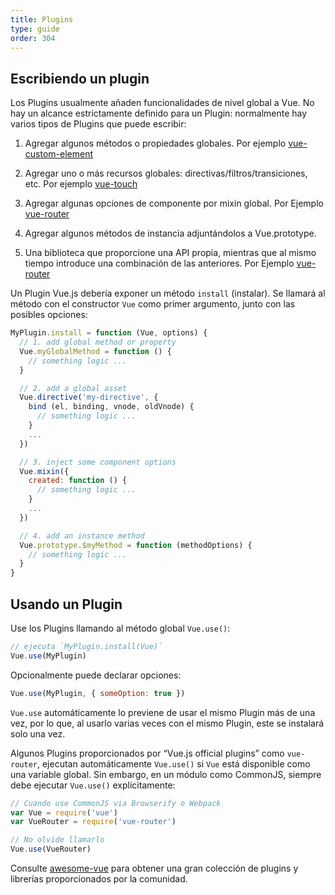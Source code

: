 ```yaml
---
title: Plugins
type: guide
order: 304
---
```


## Escribiendo un plugin

Los Plugins usualmente añaden funcionalidades de nivel global a Vue. No hay un alcance estrictamente definido para un Plugin: normalmente hay varios tipos de Plugins que puede escribir:

1. Agregar algunos métodos o propiedades globales. Por ejemplo [vue-custom-element](https://github.com/karol-f/vue-custom-element)

2. Agregar uno o más recursos globales: directivas/filtros/transiciones, etc. Por ejemplo [vue-touch](https://github.com/vuejs/vue-touch)

3. Agregar algunas opciones de componente por mixin global. Por Ejemplo [vue-router](https://github.com/vuejs/vue-router)

4. Agregar algunos métodos de instancia adjuntándolos a Vue.prototype.

5. Una biblioteca que proporcione una API propia, mientras que al mismo tiempo introduce una combinación de las anteriores. Por Ejemplo [vue-router](https://github.com/vuejs/vue-router)

Un Plugin Vue.js debería exponer un método `install` (instalar). Se llamará al método con el constructor `Vue` como primer argumento, junto con las posibles opciones:
``` js
MyPlugin.install = function (Vue, options) {
  // 1. add global method or property
  Vue.myGlobalMethod = function () {
    // something logic ...
  }

  // 2. add a global asset
  Vue.directive('my-directive', {
    bind (el, binding, vnode, oldVnode) {
      // something logic ...
    }
    ...
  })

  // 3. inject some component options
  Vue.mixin({
    created: function () {
      // something logic ...
    }
    ...
  })

  // 4. add an instance method
  Vue.prototype.$myMethod = function (methodOptions) {
    // something logic ...
  }
}
```

## Usando un Plugin

Use los Plugins llamando al método global `Vue.use()`:

``` js
// ejecuta `MyPlugin.install(Vue)`
Vue.use(MyPlugin)
```

Opcionalmente puede declarar opciones:

``` js
Vue.use(MyPlugin, { someOption: true })
```

`Vue.use` automáticamente lo previene de usar el mismo Plugin más de una vez, por lo que, al usarlo varias veces con el mismo Plugin, este se instalará solo una vez.

Algunos Plugins proporcionados por “Vue.js official plugins” como `vue-router`, ejecutan automáticamente `Vue.use()` si `Vue` está disponible como una variable global. Sin embargo, en un módulo como CommonJS, siempre debe ejecutar `Vue.use()` explícitamente:

``` js
// Cuando use CommonJS via Browserify o Webpack
var Vue = require('vue')
var VueRouter = require('vue-router')

// No olvide llamarlo
Vue.use(VueRouter)
```

Consulte [awesome-vue](https://github.com/vuejs/awesome-vue#components--libraries) para obtener una gran colección de plugins y librerías proporcionados por la comunidad.